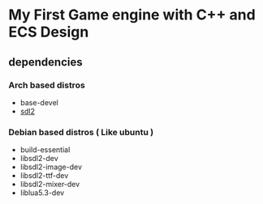 # My First Game engine with C++ and ECS Design

## dependencies
### Arch based distros
- base-devel
- [sdl2](https://archlinux.org/packages/extra/x86_64/sdl2/)

### Debian based distros ( Like ubuntu )
- build-essential
- libsdl2-dev
- libsdl2-image-dev
- libsdl2-ttf-dev
- libsdl2-mixer-dev
- liblua5.3-dev

